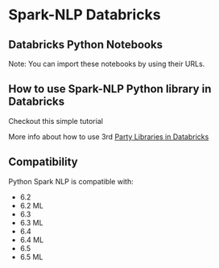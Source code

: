 # Spark-NLP Databricks

## Databricks Python Notebooks


Note: You can import these notebooks by using their URLs.

## How to use Spark-NLP Python library in Databricks
Checkout this simple tutorial <link>



More info about how to use 3rd [Party Libraries in Databricks](https://databricks.com/blog/2015/07/28/using-3rd-party-libraries-in-databricks-apache-spark-packages-and-maven-libraries.html)

## Compatibility

Python Spark NLP is compatible with:
* 6.2
* 6.2 ML 
* 6.3
* 6.3 ML 
* 6.4 
* 6.4 ML 
* 6.5 
* 6.5 ML 